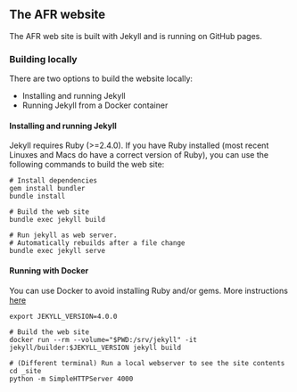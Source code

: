 ## The AFR website

The AFR web site is built with Jekyll and is running on GitHub pages.

### Building locally

There are two options to build the website locally:

* Installing and running Jekyll
* Running Jekyll from a Docker container

#### Installing and running Jekyll

Jekyll requires Ruby (>=2.4.0). If you have Ruby installed (most recent Linuxes
and Macs do have a correct version of Ruby), you can use the following commands
to build the web site:

```shell
# Install dependencies
gem install bundler
bundle install

# Build the web site
bundle exec jekyll build

# Run jekyll as web server.
# Automatically rebuilds after a file change
bundle exec jekyll serve
```

#### Running with Docker

You can use Docker to avoid installing Ruby and/or gems. More instructions
[here](https://github.com/envygeeks/jekyll-docker/blob/master/README.md)

```shell
export JEKYLL_VERSION=4.0.0

# Build the web site
docker run --rm --volume="$PWD:/srv/jekyll" -it jekyll/builder:$JEKYLL_VERSION jekyll build

# (Different terminal) Run a local webserver to see the site contents
cd _site
python -m SimpleHTTPServer 4000
```

